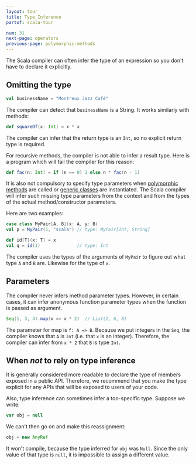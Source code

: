```yaml
---
layout: tour
title: Type Inference
partof: scala-tour

num: 31
next-page: operators
previous-page: polymorphic-methods
---
```


The Scala compiler can often infer the type of an expression so you don't have to declare it explicitly.

## Omitting the type

```scala mdoc
val businessName = "Montreux Jazz Café"
```
The compiler can detect that `businessName` is a String. It works similarly with methods:

```scala mdoc
def squareOf(x: Int) = x * x
```
The compiler can infer that the return type is an `Int`, so no explicit return type is required.

For recursive methods, the compiler is not able to infer a result type. Here is a program which will fail the compiler for this reason:

```scala mdoc:fail
def fac(n: Int) = if (n == 0) 1 else n * fac(n - 1)
```

It is also not compulsory to specify type parameters when [polymorphic methods](polymorphic-methods.html) are called or [generic classes](generic-classes.html) are instantiated. The Scala compiler will infer such missing type parameters from the context and from the types of the actual method/constructor parameters.

Here are two examples:

```scala mdoc
case class MyPair[A, B](x: A, y: B)
val p = MyPair(1, "scala") // type: MyPair[Int, String]

def id[T](x: T) = x
val q = id(1)              // type: Int
```

The compiler uses the types of the arguments of `MyPair` to figure out what type `A` and `B` are. Likewise for the type of `x`.

## Parameters

The compiler never infers method parameter types. However, in certain cases, it can infer anonymous function parameter types when the function is passed as argument.

```scala mdoc
Seq(1, 3, 4).map(x => x * 2)  // List(2, 6, 8)
```

The parameter for map is `f: A => B`. Because we put integers in the `Seq`, the compiler knows that `A` is `Int` (i.e. that `x` is an integer). Therefore, the compiler can infer from `x * 2` that `B` is type `Int`.

## When _not_ to rely on type inference

It is generally considered more readable to declare the type of members exposed in a public API.  Therefore, we recommend that you make the type explicit for any APIs that will be exposed to users of your code.

Also, type inference can sometimes infer a too-specific type.  Suppose we write:

```scala mdoc
var obj = null
```

We can't then go on and make this reassignment:

```scala mdoc:fail
obj = new AnyRef
```

It won't compile, because the type inferred for `obj` was `Null`. Since the only value of that type is `null`, it is impossible to assign a different value.
